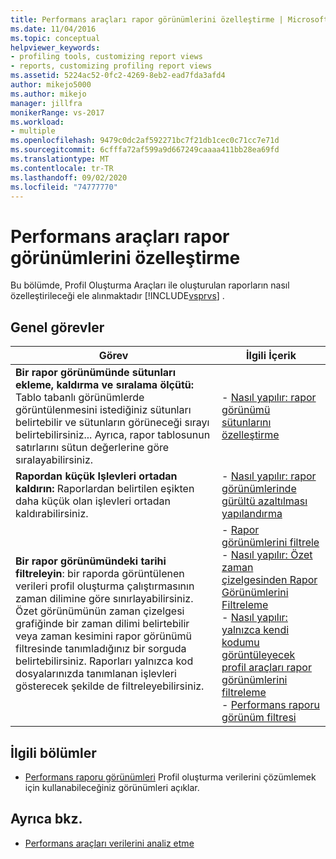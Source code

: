 ```yaml
---
title: Performans araçları rapor görünümlerini özelleştirme | Microsoft Docs
ms.date: 11/04/2016
ms.topic: conceptual
helpviewer_keywords:
- profiling tools, customizing report views
- reports, customizing profiling report views
ms.assetid: 5224ac52-0fc2-4269-8eb2-ead7fda3afd4
author: mikejo5000
ms.author: mikejo
manager: jillfra
monikerRange: vs-2017
ms.workload:
- multiple
ms.openlocfilehash: 9479c0dc2af592271bc7f21db1cec0c71cc7e71d
ms.sourcegitcommit: 6cfffa72af599a9d667249caaaa411bb28ea69fd
ms.translationtype: MT
ms.contentlocale: tr-TR
ms.lasthandoff: 09/02/2020
ms.locfileid: "74777770"
---
```

# <a name="customize-performance-tools-report-views"></a>Performans araçları rapor görünümlerini özelleştirme
Bu bölümde, Profil Oluşturma Araçları ile oluşturulan raporların nasıl özelleştirileceği ele alınmaktadır [!INCLUDE[vsprvs](../code-quality/includes/vsprvs_md.md)] .

## <a name="common-tasks"></a>Genel görevler

|Görev|İlgili İçerik|
|----------|---------------------|
|**Bir rapor görünümünde sütunları ekleme, kaldırma ve sıralama ölçütü:** Tablo tabanlı görünümlerde görüntülenmesini istediğiniz sütunları belirtebilir ve sütunların görüneceği sırayı belirtebilirsiniz... Ayrıca, rapor tablosunun satırlarını sütun değerlerine göre sıralayabilirsiniz.|-   [Nasıl yapılır: rapor görünümü sütunlarını özelleştirme](../profiling/how-to-customize-report-view-columns.md)|
|**Rapordan küçük Işlevleri ortadan kaldırın:** Raporlardan belirtilen eşikten daha küçük olan işlevleri ortadan kaldırabilirsiniz.|-   [Nasıl yapılır: rapor görünümlerinde gürültü azaltılması yapılandırma](../profiling/how-to-configure-noise-reduction-in-report-views.md)|
|**Bir rapor görünümündeki tarihi filtreleyin**: bir raporda görüntülenen verileri profil oluşturma çalıştırmasının zaman dilimine göre sınırlayabilirsiniz. Özet görünümünün zaman çizelgesi grafiğinde bir zaman dilimi belirtebilir veya zaman kesimini rapor görünümü filtresinde tanımladığınız bir sorguda belirtebilirsiniz. Raporları yalnızca kod dosyalarınızda tanımlanan işlevleri gösterecek şekilde de filtreleyebilirsiniz.|-   [Rapor görünümlerini filtrele](../profiling/filtering-report-views.md)<br />-   [Nasıl yapılır: Özet zaman çizelgesinden Rapor Görünümlerini Filtreleme](../profiling/how-to-filter-report-views-from-the-summary-timeline.md)<br />-   [Nasıl yapılır: yalnızca kendi kodumu görüntüleyecek profil araçları rapor görünümlerini filtreleme](../profiling/how-to-filter-profiling-tools-report-views-to-display-just-my-code.md)<br />-   [Performans raporu görünüm filtresi](../profiling/performance-report-view-filter.md)|

## <a name="related-sections"></a>İlgili bölümler
- [Performans raporu görünümleri](../profiling/performance-report-views.md) Profil oluşturma verilerini çözümlemek için kullanabileceğiniz görünümleri açıklar.

## <a name="see-also"></a>Ayrıca bkz.
- [Performans araçları verilerini analiz etme](../profiling/analyzing-performance-tools-data.md)

